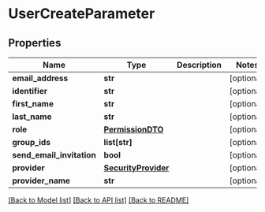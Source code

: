 # UserCreateParameter

## Properties
Name | Type | Description | Notes
------------ | ------------- | ------------- | -------------
**email_address** | **str** |  | [optional] 
**identifier** | **str** |  | [optional] 
**first_name** | **str** |  | [optional] 
**last_name** | **str** |  | [optional] 
**role** | [**PermissionDTO**](PermissionDTO.md) |  | [optional] 
**group_ids** | **list[str]** |  | [optional] 
**send_email_invitation** | **bool** |  | [optional] 
**provider** | [**SecurityProvider**](SecurityProvider.md) |  | [optional] 
**provider_name** | **str** |  | [optional] 

[[Back to Model list]](../README.md#documentation-for-models) [[Back to API list]](../README.md#documentation-for-api-endpoints) [[Back to README]](../README.md)

